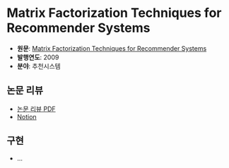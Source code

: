 # Matrix Factorization Techniques for Recommender Systems

- **원문**: [Matrix Factorization Techniques for Recommender Systems](https://datajobs.com/data-science-repo/Recommender-Systems-[Netflix].pdf)
- **발행연도**: 2009
- **분야**: 추천시스템

## 논문 리뷰

- [논문 리뷰 PDF](./Matrix%20Factorization%20Techniques%20for%20Recommender%20Systems%20논문%20리뷰.pdf)
- [Notion](https://roasted-rake-be8.notion.site/Matrix-Factorization-Techniques-for-Recommender-Systems-2009-209818aea60f8042b92ef38d52c217a2?source=copy_link)

## 구현

- ... 